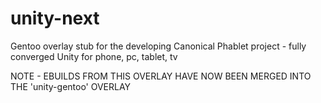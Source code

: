 unity-next
==========

Gentoo overlay stub for the developing Canonical Phablet project - fully converged Unity for phone, pc, tablet, tv

NOTE - EBUILDS FROM THIS OVERLAY HAVE NOW BEEN MERGED INTO THE 'unity-gentoo' OVERLAY
